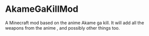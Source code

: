 # AkameGaKillMod
A Minecraft mod based on the anime Akame ga kill.
It will add all the weapons from the anime , and possibly other things too.
